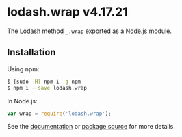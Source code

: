 # lodash.wrap v4.17.21

The [Lodash](https://lodash.com/) method `_.wrap` exported as a [Node.js](https://nodejs.org/) module.

## Installation

Using npm:
```bash
$ {sudo -H} npm i -g npm
$ npm i --save lodash.wrap
```

In Node.js:
```js
var wrap = require('lodash.wrap');
```

See the [documentation](https://lodash.com/docs#wrap) or [package source](https://github.com/lodash/lodash/blob/4.17.21-npm-packages/lodash.wrap) for more details.
